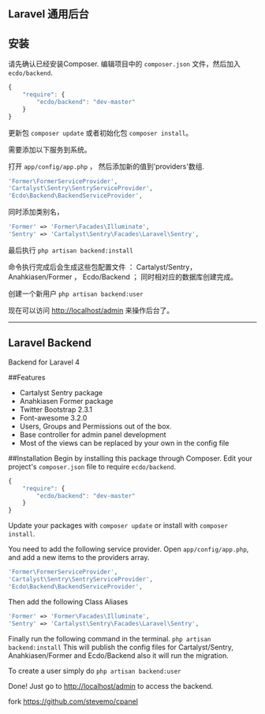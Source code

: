 ## Laravel 通用后台

## 安装

请先确认已经安装Composer. 编辑项目中的 `composer.json` 文件，然后加入 `ecdo/backend`.

```javascript
{
    "require": {
        "ecdo/backend": "dev-master"
    }
}
```

更新包 `composer update` 或者初始化包 `composer install`。

需要添加以下服务到系统。

打开 `app/config/app.php` ， 然后添加新的值到'providers'数组.

```php
'Former\FormerServiceProvider',
'Cartalyst\Sentry\SentryServiceProvider',
'Ecdo\Backend\BackendServiceProvider',
```

同时添加类别名，

```php
'Former' => 'Former\Facades\Illuminate',
'Sentry' => 'Cartalyst\Sentry\Facades\Laravel\Sentry',
```

最后执行 `php artisan backend:install`

命令执行完成后会生成这些包配置文件 ： Cartalyst/Sentry， Anahkiasen/Former ， Ecdo/Backend ；
同时相对应的数据库创建完成。

创建一个新用户 `php artisan backend:user`

现在可以访问 [http://localhost/admin](http://localhost/admin) 来操作后台了。



****************************************************************************************************

## Laravel Backend
Backend for Laravel 4

##Features
* Cartalyst Sentry package
* Anahkiasen Former package
* Twitter Bootstrap 2.3.1
* Font-awesome 3.2.0
* Users, Groups and Permissions out of the box.
* Base controller for admin panel development
* Most of the views can be replaced by your own in the config file

##Installation
Begin by installing this package through Composer. Edit your project's `composer.json` file to require `ecdo/backend`.

```javascript
{
    "require": {
        "ecdo/backend": "dev-master"
    }
}
```

Update your packages with `composer update` or install with `composer install`.

You need to add the following service provider.
Open `app/config/app.php`, and add a new items to the providers array.

```php
'Former\FormerServiceProvider',
'Cartalyst\Sentry\SentryServiceProvider',
'Ecdo\Backend\BackendServiceProvider',
```

Then add the following Class Aliases
```php
'Former' => 'Former\Facades\Illuminate',
'Sentry' => 'Cartalyst\Sentry\Facades\Laravel\Sentry',
```

Finally run the following command in the terminal. `php artisan backend:install`
This will publish the config files for Cartalyst/Sentry, Anahkiasen/Former and Ecdo/Backend also it will run the migration.

To create a user simply do `php artisan backend:user`

Done! Just go to [http://localhost/admin](http://localhost/admin) to access the backend.

fork https://github.com/stevemo/cpanel